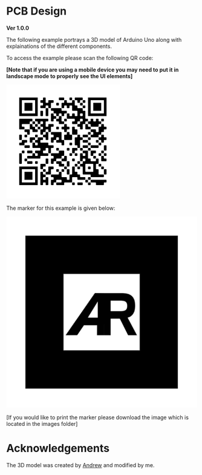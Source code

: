 # PCB Design
**Ver 1.0.0**

The following example portrays a 3D model of Arduino Uno along with explainations of the different components.


To access the example please scan the following QR code:

**[Note that if you are using a mobile device you may need to put it in landscape mode to properly see the UI elements]**


![](images/QR-Code.png)


The marker for this example is given below:


![](images/default-marker.png)


[If you would like to print the marker please download the image which is located in the images folder]

# Acknowledgements
The 3D model was created by [Andrew](https://grabcad.com/library/arduino-uno-r3-1) and modified by me.
